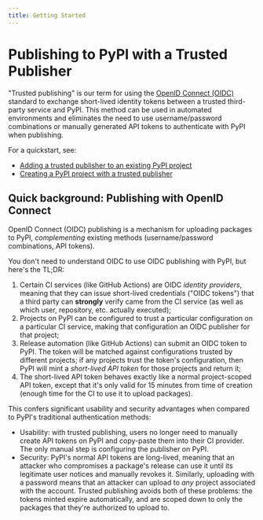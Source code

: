 ```yaml
---
title: Getting Started
---
```


# Publishing to PyPI with a Trusted Publisher

"Trusted publishing" is our term for using the [OpenID Connect
(OIDC)](https://openid.net/connect/) standard to exchange short-lived identity
tokens between a trusted third-party service and PyPI. This method can be used
in automated environments and eliminates the need to use username/password
combinations or manually generated API tokens to authenticate with PyPI when
publishing.

For a quickstart, see:

* [Adding a trusted publisher to an existing PyPI project](adding-a-publisher.md)
* [Creating a PyPI project with a trusted publisher](creating-a-project-through-oidc.md)

## Quick background: Publishing with OpenID Connect

OpenID Connect (OIDC) publishing is a mechanism for uploading packages to PyPI, *complementing*
existing methods (username/password combinations, API tokens).

You don't need to understand OIDC to use OIDC publishing with PyPI, but here's
the TL;DR:

1. Certain CI services (like GitHub Actions) are OIDC *identity providers*, meaning that
   they can issue short-lived credentials ("OIDC tokens") that a third party
   can **strongly** verify came from the CI service (as well as which user,
   repository, etc. actually executed);
1. Projects on PyPI can be configured to trust a particular configuration on
   a particular CI service, making that configuration an OIDC publisher
   for that project;
1. Release automation (like GitHub Actions) can submit an OIDC token
   to PyPI. The token will be matched against configurations trusted by
   different projects; if any projects trust the token's configuration,
   then PyPI will mint a *short-lived API token* for those projects and
   return it;
1. The short-lived API token behaves exactly like a normal project-scoped API
   token, except that it's only valid for 15 minutes from time of creation
   (enough time for the CI to use it to upload packages).

This confers significant usability and security advantages when compared
to PyPI's traditional authentication methods:

* Usability: with trusted publishing, users no longer need to manually create
  API tokens on PyPI and copy-paste them into their CI provider. The only
  manual step is configuring the publisher on PyPI.
* Security: PyPI's normal API tokens are long-lived, meaning that an attacker
  who compromises a package's release can use it until its legitimate user
  notices and manually revokes it. Similarly, uploading with a password means
  that an attacker can upload to *any* project associated with the account.
  Trusted publishing avoids both of these problems: the tokens minted expire
  automatically, and are scoped down to only the packages that they're
  authorized to upload to.
